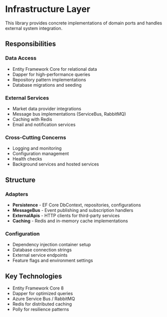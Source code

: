 # Infrastructure Layer

This library provides concrete implementations of domain ports and handles external system integration.

## Responsibilities

### Data Access
- Entity Framework Core for relational data
- Dapper for high-performance queries
- Repository pattern implementations
- Database migrations and seeding

### External Services
- Market data provider integrations
- Message bus implementations (ServiceBus, RabbitMQ)
- Caching with Redis
- Email and notification services

### Cross-Cutting Concerns
- Logging and monitoring
- Configuration management
- Health checks
- Background services and hosted services

## Structure

### Adapters
- **Persistence** - EF Core DbContext, repositories, configurations
- **MessageBus** - Event publishing and subscription handlers
- **ExternalApis** - HTTP clients for third-party services
- **Caching** - Redis and in-memory cache implementations

### Configuration
- Dependency injection container setup
- Database connection strings
- External service endpoints
- Feature flags and environment settings

## Key Technologies

- Entity Framework Core 8
- Dapper for optimized queries
- Azure Service Bus / RabbitMQ
- Redis for distributed caching
- Polly for resilience patterns